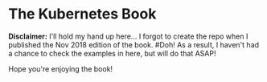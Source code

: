 # The Kubernetes Book

**Disclaimer:** I'll hold my hand up here... I forgot to create the repo when I published the Nov 2018 edition of the book. #Doh!
As a result, I haven't had a chance to check the examples in here, but will do that ASAP!

Hope you're enjoying the book!
